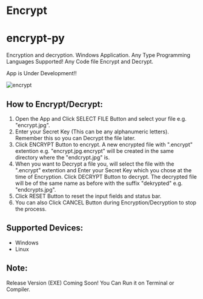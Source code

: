 # Encrypt
# encrypt-py

Encryption and decryption. Windows Application. Any Type Programming Languages Supported! Any Code file Encrypt and Decrypt.

App is Under Development!!


![encrypt](https://user-images.githubusercontent.com/49250151/109132543-25481e00-777e-11eb-834b-e8a247e3e8dc.PNG)

## How to Encrypt/Decrypt:
1. Open the App and Click SELECT FILE Button and select your file e.g. "encrypt.jpg".
2. Enter your Secret Key (This can be any alphanumeric letters). Remember this so you can Decrypt the file later.
3. Click ENCRYPT Button to encrypt. A new encrypted file with ".encrypt" extention e.g. "encrypt.jpg.encrypt" will be created in the same directory where the "endcrypt.jpg" is.
4. When you want to Decrypt a file you, will select the file with the ".encrypt" extention and Enter your Secret Key which you chose at the time of Encryption. Click DECRYPT Button to decrypt. The decrypted file will be of the same name as before with the suffix "dekrypted" e.g. "endcrypts.jpg".
5. Click RESET Button to reset the input fields and status bar.
6. You can also Click CANCEL Button during Encryption/Decryption to stop the process.

## Supported Devices:
- Windows
- Linux

## Note:
Release Version (EXE) Coming Soon! You Can Run it on Terminal or Compiler.

